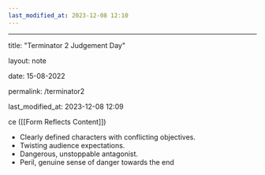```yaml
---
last_modified_at: 2023-12-08 12:10
---
```

---

title: "Terminator 2 Judgement Day"

layout: note

date: 15-08-2022

permalink: /terminator2

last_modified_at: 2023-12-08 12:09

ce ([[Form Reflects Content]])

* Clearly defined characters with conflicting objectives.
* Twisting audience expectations.
* Dangerous, unstoppable antagonist.
* Peril, genuine sense of danger towards the end
